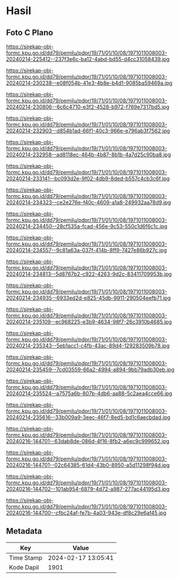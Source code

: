 # Hasil

## Foto C Plano

https://sirekap-obj-formc.kpu.go.id/dd79/pemilu/pdpr/19/71/01/10/08/1971011008003-20240214-225412--237f3e6c-ba12-4abd-bd55-d4cc31058439.jpg

https://sirekap-obj-formc.kpu.go.id/dd79/pemilu/pdpr/19/71/01/10/08/1971011008003-20240214-230238--e08f054b-41e3-4b8e-b4d1-9085ba59469a.jpg

https://sirekap-obj-formc.kpu.go.id/dd79/pemilu/pdpr/19/71/01/10/08/1971011008003-20240214-230806--6c6c4710-e3f2-4528-b972-f769e7317bd5.jpg

https://sirekap-obj-formc.kpu.go.id/dd79/pemilu/pdpr/19/71/01/10/08/1971011008003-20240214-232903--d854b1ad-66f1-40c3-966e-e796ab3f7562.jpg

https://sirekap-obj-formc.kpu.go.id/dd79/pemilu/pdpr/19/71/01/10/08/1971011008003-20240214-232958--ad8118ec-464b-4b87-8b1b-4a7d25c90ba8.jpg

https://sirekap-obj-formc.kpu.go.id/dd79/pemilu/pdpr/19/71/01/10/08/1971011008003-20240214-233141--bc093d2e-9f02-4db9-8ded-b557c4cb3c6f.jpg

https://sirekap-obj-formc.kpu.go.id/dd79/pemilu/pdpr/19/71/01/10/08/1971011008003-20240214-234323--ce2e276e-f40c-4609-a1a8-249932aa78d9.jpg

https://sirekap-obj-formc.kpu.go.id/dd79/pemilu/pdpr/19/71/01/10/08/1971011008003-20240214-234450--28cf535a-fcad-456e-9c53-550c1d6f6c1c.jpg

https://sirekap-obj-formc.kpu.go.id/dd79/pemilu/pdpr/19/71/01/10/08/1971011008003-20240214-234557--9c81a63a-037f-414b-8ff9-7427e86b927c.jpg

https://sirekap-obj-formc.kpu.go.id/dd79/pemilu/pdpr/19/71/01/10/08/1971011008003-20240214-234813--5d8767b2-c922-4263-9d2c-83411709953b.jpg

https://sirekap-obj-formc.kpu.go.id/dd79/pemilu/pdpr/19/71/01/10/08/1971011008003-20240214-234935--6933ed2d-e825-45db-9911-290504eefb71.jpg

https://sirekap-obj-formc.kpu.go.id/dd79/pemilu/pdpr/19/71/01/10/08/1971011008003-20240214-235109--ec968225-e3b9-4634-98f7-26c3910b4685.jpg

https://sirekap-obj-formc.kpu.go.id/dd79/pemilu/pdpr/19/71/01/10/08/1971011008003-20240214-235343--5eb1acc1-c4fb-43ac-89d4-129283509b78.jpg

https://sirekap-obj-formc.kpu.go.id/dd79/pemilu/pdpr/19/71/01/10/08/1971011008003-20240214-235459--7cd03559-66a2-4994-a894-9bb79adb30eb.jpg

https://sirekap-obj-formc.kpu.go.id/dd79/pemilu/pdpr/19/71/01/10/08/1971011008003-20240214-235524--a7575a6b-807b-4db6-aa88-5c2aea4cce66.jpg

https://sirekap-obj-formc.kpu.go.id/dd79/pemilu/pdpr/19/71/01/10/08/1971011008003-20240214-235616--33b009a9-3eec-46f7-8ed5-bd1c6aecbdad.jpg

https://sirekap-obj-formc.kpu.go.id/dd79/pemilu/pdpr/19/71/01/10/08/1971011008003-20240216-144701--63dab8de-086d-4f16-8fb2-a6ec9c999652.jpg

https://sirekap-obj-formc.kpu.go.id/dd79/pemilu/pdpr/19/71/01/10/08/1971011008003-20240216-144701--02c64385-61d4-43b0-8950-a5d11298f94d.jpg

https://sirekap-obj-formc.kpu.go.id/dd79/pemilu/pdpr/19/71/01/10/08/1971011008003-20240216-144702--101ab954-6879-4d72-a987-277ac44195d3.jpg

https://sirekap-obj-formc.kpu.go.id/dd79/pemilu/pdpr/19/71/01/10/08/1971011008003-20240216-144700--cfbc24af-fe7b-4a03-943e-df8c29e6af45.jpg


## Metadata

| Key        | Value               |
| ---------- | ------------------- |
| Time Stamp | 2024-02-17 13:05:41 |
| Kode Dapil | 1901                |



